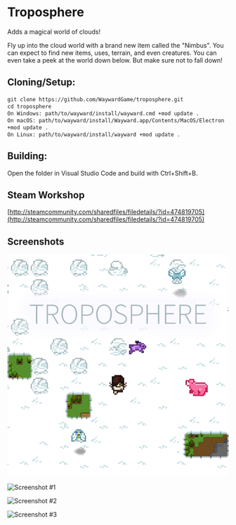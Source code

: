 # Troposphere
Adds a magical world of clouds!

Fly up into the cloud world with a brand new item called the "Nimbus". You can expect to find new items, uses, terrain, and even creatures. You can even take a peek at the world down below. But make sure not to fall down!

## Cloning/Setup:
```
git clone https://github.com/WaywardGame/troposphere.git
cd troposphere
On Windows: path/to/wayward/install/wayward.cmd +mod update .
On macOS: path/to/wayward/install/Wayward.app/Contents/MacOS/Electron +mod update .
On Linux: path/to/wayward/install/wayward +mod update .
```

## Building:
Open the folder in Visual Studio Code and build with Ctrl+Shift+B.

## Steam Workshop
[http://steamcommunity.com/sharedfiles/filedetails/?id=474819705](http://steamcommunity.com/sharedfiles/filedetails/?id=474819705)

## Screenshots
![Troposphere](https://raw.githubusercontent.com/WaywardGame/troposphere/master/mod.png "Troposphere")

![Screenshot #1](https://steamuserimages-a.akamaihd.net/ugc/924796934159759883/3DA550AA51E540EC9B9A8165C9A34C04C93AE613/ "Screenshot #1")

![Screenshot #2](https://steamuserimages-a.akamaihd.net/ugc/924796934159760133/7ECE98C93E1A3EF9E8863C9F496F2CD1439E9F12/ "Screenshot #2")

![Screenshot #3](https://steamuserimages-a.akamaihd.net/ugc/924796934159760361/DE41858F420F6DF354D0143A0724ADBA7C68A08F/ "Screenshot #3")
